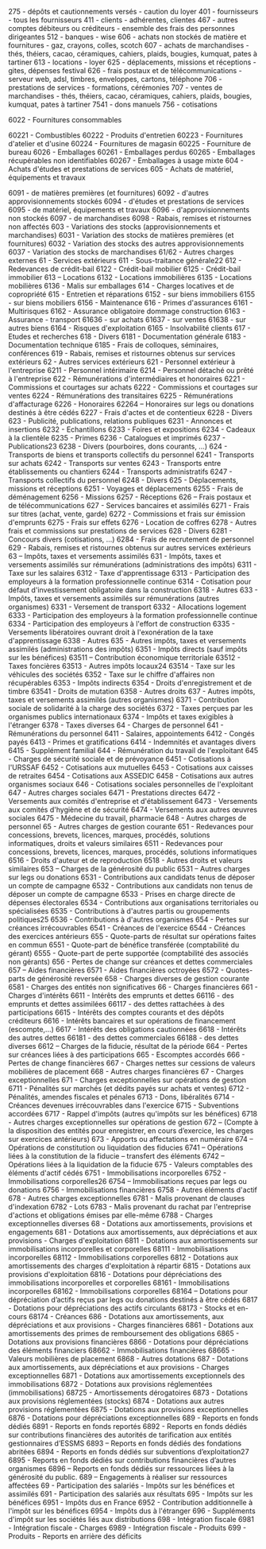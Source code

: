 275 - dépôts et cautionnements versés
    - caution du loyer
401 - fournisseurs
    - tous les fournisseurs
411 - clients
    - adhérentes, clientes
467 - autres comptes débiteurs ou créditeurs
    - ensemble des frais des personnes dirigeantes
512 - banques
    - wise
606 - achats non stockés de matière et fournitures
    - gaz, crayons, colles, scotch
607 - achats de marchandises
    - thés, théiers, cacao, céramiques, cahiers, plaids, bougies, kumquat, pates à tartiner 
613 - locations
    - loyer
625 - déplacements, missions et réceptions
     - gites, dépenses festival
626 - frais postaux et de télécommunications
    - serveur web, adsl, timbres, enveloppes, cartons, téléphone
706 - prestations de services
    - formations, cérémonies
707 - ventes de marchandises
    - thés, théiers, cacao, céramiques, cahiers, plaids, bougies, kumquat, pates à tartiner 
7541 - dons manuels
756 - cotisations


6022 - Fournitures consommables


60221 - Combustibles
60222 - Produits d'entretien
60223 - Fournitures d'atelier et d'usine
60224 - Fournitures de magasin
60225 - Fourniture de bureau
6026 - Emballages
60261 - Emballages perdus
60265 - Emballages récupérables non identifiables
60267 - Emballages à usage mixte
604 - Achats d'études et prestations de services
605 - Achats de matériel, équipements et travaux

6091 - de matières premières (et fournitures)
6092 - d'autres approvisionnements stockés
6094 - d'études et prestations de services
6095 - de matériel, équipements et travaux
6096 - d'approvisionnements non stockés
6097 - de marchandises
6098 - Rabais, remises et ristournes non affectés
603 - Variations des stocks (approvisionnements et marchandises)
6031 - Variation des stocks de matières premières (et fournitures)
6032 - Variation des stocks des autres approvisionnements
6037 - Variation des stocks de marchandises
61/62 - Autres charges externes
61 - Services extérieurs
611 - Sous-traitance générale22
612 - Redevances de crédit-bail
6122 - Crédit-bail mobilier
6125 - Crédit-bail immobilier
613 – Locations
6132 - Locations immobilières
6135 - Locations mobilières
6136 - Malis sur emballages
614 - Charges locatives et de copropriété
615 - Entretien et réparations
6152 - sur biens immobiliers
6155 - sur biens mobiliers
6156 - Maintenance
616 - Primes d'assurances
6161 - Multirisques
6162 - Assurance obligatoire dommage construction
6163 - Assurance - transport
61636 - sur achats
61637 - sur ventes
61638 - sur autres biens
6164 - Risques d'exploitation
6165 - Insolvabilité clients
617 - Etudes et recherches
618 - Divers
6181 - Documentation générale
6183 - Documentation technique
6185 - Frais de colloques, séminaires, conférences
619 - Rabais, remises et ristournes obtenus sur services extérieurs
62 - Autres services extérieurs
621 - Personnel extérieur à l'entreprise
6211 - Personnel intérimaire
6214 - Personnel détaché ou prêté à l'entreprise
622 - Rémunérations d'intermédiaires et honoraires
6221 - Commissions et courtages sur achats
6222 - Commissions et courtages sur ventes
6224 - Rémunérations des transitaires
6225 - Rémunérations d'affacturage
6226 - Honoraires
62264 – Honoraires sur legs ou donations destinés à être cédés
6227 - Frais d'actes et de contentieux
6228 - Divers
623 - Publicité, publications, relations publiques
6231 - Annonces et insertions
6232 - Echantillons
6233 - Foires et expositions
6234 - Cadeaux à la clientèle
6235 - Primes
6236 - Catalogues et imprimés
6237 - Publications23
6238 - Divers (pourboires, dons courants, …)
624 - Transports de biens et transports collectifs du personnel
6241 - Transports sur achats
6242 - Transports sur ventes
6243 - Transports entre établissements ou chantiers
6244 - Transports administratifs
6247 - Transports collectifs du personnel
6248 - Divers
625 - Déplacements, missions et réceptions
6251 - Voyages et déplacements
6255 - Frais de déménagement
6256 - Missions
6257 - Réceptions
626 – Frais postaux et de télécommunications
627 - Services bancaires et assimilés
6271 - Frais sur titres (achat, vente, garde)
6272 - Commissions et frais sur émission d'emprunts
6275 - Frais sur effets
6276 - Location de coffres
6278 - Autres frais et commissions sur prestations de services
628 - Divers
6281 - Concours divers (cotisations, …)
6284 - Frais de recrutement de personnel
629 - Rabais, remises et ristournes obtenus sur autres services
extérieurs
63 – Impôts, taxes et versements assimilés
631 - Impôts, taxes et versements assimilés sur rémunérations
(administrations des impôts)
6311 - Taxe sur les salaires
6312 - Taxe d'apprentissage
6313 - Participation des employeurs à la formation professionnelle continue
6314 - Cotisation pour défaut d'investissement obligatoire dans la
construction
6318 - Autres
633 - Impôts, taxes et versements assimilés sur rémunérations
(autres organismes)
6331 - Versement de transport
6332 - Allocations logement
6333 - Participation des employeurs à la formation professionnelle continue
6334 - Participation des employeurs à l'effort de construction
6335 - Versements libératoires ouvrant droit à l'exonération de la taxe
d'apprentissage
6338 - Autres
635 - Autres impôts, taxes et versements assimilés (administrations
des impôts)
6351 - Impôts directs (sauf impôts sur les bénéfices)
63511 – Contribution économique territoriale
63512 - Taxes foncières
63513 - Autres impôts locaux24
63514 - Taxe sur les véhicules des sociétés
6352 - Taxe sur le chiffre d'affaires non récupérables
6353 - Impôts indirects
6354 - Droits d'enregistrement et de timbre
63541 - Droits de mutation
6358 - Autres droits
637 - Autres impôts, taxes et versements assimilés (autres
organismes)
6371 - Contribution sociale de solidarité à la charge des sociétés
6372 - Taxes perçues par les organismes publics internationaux
6374 - Impôts et taxes exigibles à l'étranger
6378 - Taxes diverses
64 - Charges de personnel
641 - Rémunérations du personnel
6411 - Salaires, appointements
6412 - Congés payés
6413 - Primes et gratifications
6414 - Indemnités et avantages divers
6415 - Supplément familial
644 - Rémunération du travail de l'exploitant
645 - Charges de sécurité sociale et de prévoyance
6451 - Cotisations à l'URSSAF
6452 - Cotisations aux mutuelles
6453 - Cotisations aux caisses de retraites
6454 - Cotisations aux ASSEDIC
6458 - Cotisations aux autres organismes sociaux
646 - Cotisations sociales personnelles de l'exploitant
647 - Autres charges sociales
6471 - Prestations directes
6472 - Versements aux comités d'entreprise et d'établissement
6473 - Versements aux comités d'hygiène et de sécurité
6474 - Versements aux autres œuvres sociales
6475 - Médecine du travail, pharmacie
648 - Autres charges de personnel
65 - Autres charges de gestion courante
651 - Redevances pour concessions, brevets, licences, marques,
procédés, solutions informatiques, droits et valeurs similaires
6511 - Redevances pour concessions, brevets, licences, marques, procédés,
solutions informatiques
6516 - Droits d'auteur et de reproduction
6518 - Autres droits et valeurs similaires
653 – Charges de la générosité du public
6531 – Autres charges sur legs ou donations
6531 - Contributions aux candidats tenus de déposer un compte de
campagne
6532 - Contributions aux candidats non tenus de déposer un compte de
campagne
6533 - Prises en charge directe de dépenses électorales
6534 - Contributions aux organisations territoriales ou spécialisées
6535 - Contributions à d'autres partis ou groupements politiques25
6536 - Contributions à d'autres organismes
654 - Pertes sur créances irrécouvrables
6541 - Créances de l'exercice
6544 - Créances des exercices antérieurs
655 - Quote-parts de résultat sur opérations faites en commun
6551 - Quote-part de bénéfice transférée (comptabilité du gérant)
6555 - Quote-part de perte supportée (comptabilité des associés non gérants)
656 - Pertes de change sur créances et dettes commerciales
657 – Aides financières
6571 - Aides financières octroyées
6572 - Quotes-parts de générosité reversée
658 - Charges diverses de gestion courante
6581 - Charges des entités non significatives
66 - Charges financières
661 - Charges d'intérêts
6611 - Intérêts des emprunts et dettes
66116 - des emprunts et dettes assimilées
66117 - des dettes rattachées à des participations
6615 - Intérêts des comptes courants et des dépôts créditeurs
6616 - Intérêts bancaires et sur opérations de financement (escompte,...)
6617 - Intérêts des obligations cautionnées
6618 - Intérêts des autres dettes
66181 - des dettes commerciales
66188 - des dettes diverses
6612 – Charges de la fiducie, résultat de la période
664 - Pertes sur créances liées à des participations
665 - Escomptes accordés
666 - Pertes de change financières
667 - Charges nettes sur cessions de valeurs mobilières de placement
668 - Autres charges financières
67 - Charges exceptionnelles
671 - Charges exceptionnelles sur opérations de gestion
6711 - Pénalités sur marchés (et dédits payés sur achats et ventes)
6712 - Pénalités, amendes fiscales et pénales
6713 - Dons, libéralités
6714 - Créances devenues irrécouvrables dans l'exercice
6715 - Subventions accordées
6717 - Rappel d'impôts (autres qu'impôts sur les bénéfices)
6718 - Autres charges exceptionnelles sur opérations de gestion
672 – (Compte à la disposition des entités pour enregistrer, en cours
d’exercice, les charges sur exercices antérieurs)
673 - Apports ou affectations en numéraire
674 – Opérations de constitution ou liquidation des fiducies
6741 – Opérations liées à la constitution de la fiducie – transfert des
éléments
6742 – Opérations liées à la liquidation de la fiducie
675 - Valeurs comptables des éléments d'actif cédés
6751 - Immobilisations incorporelles
6752 - Immobilisations corporelles26
6754 – Immobilisations reçues par legs ou donations
6756 - Immobilisations financières
6758 - Autres éléments d'actif
678 - Autres charges exceptionnelles
6781 - Malis provenant de clauses d'indexation
6782 - Lots
6783 - Malis provenant du rachat par l'entreprise d'actions et obligations
émises par elle-même
6788 - Charges exceptionnelles diverses
68 - Dotations aux amortissements, provisions et engagements
681 - Dotations aux amortissements, aux dépréciations
et aux provisions - Charges d'exploitation
6811 - Dotations aux amortissements sur immobilisations incorporelles
et corporelles
68111 - Immobilisations incorporelles
68112 - Immobilisations corporelles
6812 - Dotations aux amortissements des charges d'exploitation à répartir
6815 - Dotations aux provisions d'exploitation
6816 - Dotations pour dépréciations des immobilisations incorporelles et
corporelles
68161 - Immobilisations incorporelles
68162 - Immobilisations corporelles
68164 – Dotations pour dépréciation d’actifs reçus par legs ou donations
destinés à être cédés
6817 - Dotations pour dépréciations des actifs circulants
68173 - Stocks et en-cours
68174 - Créances
686 - Dotations aux amortissements, aux dépréciations
et aux provisions - Charges financières
6861 - Dotations aux amortissements des primes de remboursement des
obligations
6865 - Dotations aux provisions financières
6866 - Dotations pour dépréciations des éléments financiers
68662 - Immobilisations financières
68665 - Valeurs mobilières de placement
6868 - Autres dotations
687 - Dotations aux amortissements, aux dépréciations
et aux provisions - Charges exceptionnelles
6871 - Dotations aux amortissements exceptionnels des immobilisations
6872 - Dotations aux provisions réglementées (immobilisations)
68725 - Amortissements dérogatoires
6873 - Dotations aux provisions réglementées (stocks)
6874 - Dotations aux autres provisions réglementées
6875 - Dotations aux provisions exceptionnelles
6876 - Dotations pour dépréciations exceptionnelles
689 - Reports en fonds dédiés
6891 - Reports en fonds reportés
6892 - Reports en fonds dédiés sur contributions financières des autorités de
tarification aux entités gestionnaires d’ESSMS
6893 – Reports en fonds dédiés des fondations abritées
6894 - Reports en fonds dédiés sur subventions d’exploitation27
6895 - Reports en fonds dédiés sur contributions financières d’autres
organismes
6896 – Reports en fonds dédiés sur ressources liées à la générosité du
public.
689 – Engagements à réaliser sur ressources affectées
69 - Participation des salariés - Impôts sur les bénéfices et assimilés
691 - Participation des salariés aux résultats
695 - Impôts sur les bénéfices
6951 - Impôts dus en France
6952 - Contribution additionnelle à l'impôt sur les bénéfices
6954 - Impôts dus à l'étranger
696 - Suppléments d'impôt sur les sociétés liés aux distributions
698 - Intégration fiscale
6981 - Intégration fiscale - Charges
6989 - Intégration fiscale - Produits
699 - Produits - Reports en arrière des déficits